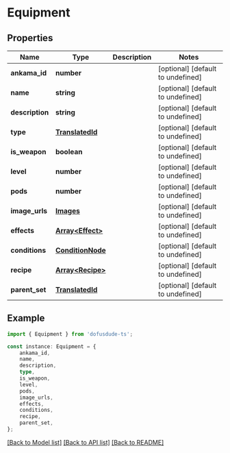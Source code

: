 # Equipment


## Properties

Name | Type | Description | Notes
------------ | ------------- | ------------- | -------------
**ankama_id** | **number** |  | [optional] [default to undefined]
**name** | **string** |  | [optional] [default to undefined]
**description** | **string** |  | [optional] [default to undefined]
**type** | [**TranslatedId**](TranslatedId.md) |  | [optional] [default to undefined]
**is_weapon** | **boolean** |  | [optional] [default to undefined]
**level** | **number** |  | [optional] [default to undefined]
**pods** | **number** |  | [optional] [default to undefined]
**image_urls** | [**Images**](Images.md) |  | [optional] [default to undefined]
**effects** | [**Array&lt;Effect&gt;**](Effect.md) |  | [optional] [default to undefined]
**conditions** | [**ConditionNode**](ConditionNode.md) |  | [optional] [default to undefined]
**recipe** | [**Array&lt;Recipe&gt;**](Recipe.md) |  | [optional] [default to undefined]
**parent_set** | [**TranslatedId**](TranslatedId.md) |  | [optional] [default to undefined]

## Example

```typescript
import { Equipment } from 'dofusdude-ts';

const instance: Equipment = {
    ankama_id,
    name,
    description,
    type,
    is_weapon,
    level,
    pods,
    image_urls,
    effects,
    conditions,
    recipe,
    parent_set,
};
```

[[Back to Model list]](../README.md#documentation-for-models) [[Back to API list]](../README.md#documentation-for-api-endpoints) [[Back to README]](../README.md)
